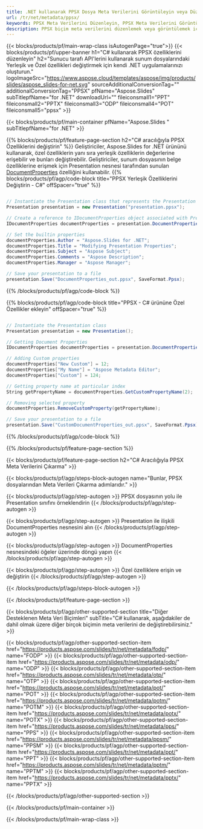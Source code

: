 ```yaml
---
title: .NET kullanarak PPSX Dosya Meta Verilerini Görüntüleyin veya Düzenleyin
url: /tr/net/metadata/ppsx/
keywords: PPSX Meta Verilerini Düzenleyin, PPSX Meta Verilerini Görüntüleyin, PPSX özelliklerini düzenleyin, PPSX özelliklerini görüntüleyin
description: PPSX biçim meta verilerini düzenlemek veya görüntülemek için C# kaynak kodu.
---
```


{{< blocks/products/pf/main-wrap-class isAutogenPage="true">}}
{{< blocks/products/pf/upper-banner h1="C# kullanarak PPSX özelliklerini düzenleyin" h2="Sunucu tarafı API'lerini kullanarak sunum dosyalarındaki Yerleşik ve Özel özellikleri değiştirmek için kendi .NET uygulamalarınızı oluşturun." logoImageSrc="https://www.aspose.cloud/templates/aspose/img/products/slides/aspose_slides-for-net.svg" sourceAdditionalConversionTag="" additionalConversionTag="PPSX" pfName="Aspose.Slides" subTitlepfName="for .NET" downloadUrl="" fileiconsmall1="PPT" fileiconsmall2="PPTX" fileiconsmall3="ODP" fileiconsmall4="POT" fileiconsmall5="ppsx" >}}

{{< blocks/products/pf/main-container pfName="Aspose.Slides " subTitlepfName="for .NET" >}}

{{% blocks/products/pf/feature-page-section  h2="C# aracılığıyla PPSX Özelliklerini değiştirin" %}}
Geliştiriciler, Aspose.Slides for .NET ürününü kullanarak, özel özelliklerin yanı sıra yerleşik özelliklerin değerlerine erişebilir ve bunları değiştirebilir. Geliştiriciler, sunum dosyasının belge özelliklerine erişmek için Presentation nesnesi tarafından sunulan [DocumentProperties](https://reference.aspose.com/slides/net/aspose.slides/documentproperties/) özelliğini kullanabilir.
{{% blocks/products/pf/agp/code-block title="PPSX Yerleşik Özelliklerini Değiştirin - C#" offSpacer="true" %}}

```cs

// Instantiate the Presentation class that represents the Presentation
Presentation presentation = new Presentation("presentation.ppsx");

// Create a reference to IDocumentProperties object associated with Presentation
IDocumentProperties documentProperties = presentation.DocumentProperties;

// Set the builtin properties
documentProperties.Author = "Aspose.Slides for .NET";
documentProperties.Title = "Modifying Presentation Properties";
documentProperties.Subject = "Aspose Subject";
documentProperties.Comments = "Aspose Description";
documentProperties.Manager = "Aspose Manager";

// Save your presentation to a file
presentation.Save("DocumentProperties_out.ppsx", SaveFormat.Ppsx);
```

{{% /blocks/products/pf/agp/code-block %}}

{{% blocks/products/pf/agp/code-block title="PPSX - C# ürününe Özel Özellikler ekleyin" offSpacer="true" %}}

```cs

// Instantiate the Presentation class
Presentation presentation = new Presentation();

// Getting Document Properties
IDocumentProperties documentProperties = presentation.DocumentProperties;

// Adding Custom properties
documentProperties["New Custom"] = 12;
documentProperties["My Name"] = "Aspose Metadata Editor";
documentProperties["Custom"] = 124;

// Getting property name at particular index
String getPropertyName = documentProperties.GetCustomPropertyName(2);

// Removing selected property
documentProperties.RemoveCustomProperty(getPropertyName);

// Save your presentation to a file
presentation.Save("CustomDocumentProperties_out.ppsx", SaveFormat.Ppsx);
```

{{% /blocks/products/pf/agp/code-block %}}

{{% /blocks/products/pf/feature-page-section %}}

{{< blocks/products/pf/feature-page-section  h2="C# Aracılığıyla PPSX Meta Verilerini Çıkarma" >}}

{{< blocks/products/pf/agp/steps-block-autogen name="Bunlar, PPSX dosyalarından Meta Verileri Çıkarma adımlarıdır." >}}

{{< blocks/products/pf/agp/step-autogen >}}
PPSX dosyasının yolu ile Presentation sınıfını örneklendirin
{{< /blocks/products/pf/agp/step-autogen >}}

{{< blocks/products/pf/agp/step-autogen >}}
Presentation ile ilişkili DocumentProperties nesnesini alın
{{< /blocks/products/pf/agp/step-autogen >}}

{{< blocks/products/pf/agp/step-autogen >}}
DocumentProperties nesnesindeki öğeler üzerinde döngü yapın
{{< /blocks/products/pf/agp/step-autogen >}}

{{< blocks/products/pf/agp/step-autogen >}}
Özel özelliklere erişin ve değiştirin
{{< /blocks/products/pf/agp/step-autogen >}}

{{< /blocks/products/pf/agp/steps-block-autogen >}}

{{< /blocks/products/pf/feature-page-section >}}

{{< blocks/products/pf/agp/other-supported-section title="Diğer Desteklenen Meta Veri Biçimleri" subTitle="C# kullanarak, aşağıdakiler de dahil olmak üzere diğer birçok biçimin meta verilerini de değiştirebilirsiniz." >}}

{{< blocks/products/pf/agp/other-supported-section-item href="https://products.aspose.com/slides/tr/net/metadata/fodp/" name="FODP" >}}
{{< blocks/products/pf/agp/other-supported-section-item href="https://products.aspose.com/slides/tr/net/metadata/odp/" name="ODP" >}}
{{< blocks/products/pf/agp/other-supported-section-item href="https://products.aspose.com/slides/tr/net/metadata/otp/" name="OTP" >}}
{{< blocks/products/pf/agp/other-supported-section-item href="https://products.aspose.com/slides/tr/net/metadata/pot/" name="POT" >}}
{{< blocks/products/pf/agp/other-supported-section-item href="https://products.aspose.com/slides/tr/net/metadata/potm/" name="POTM" >}}
{{< blocks/products/pf/agp/other-supported-section-item href="https://products.aspose.com/slides/tr/net/metadata/potx/" name="POTX" >}}
{{< blocks/products/pf/agp/other-supported-section-item href="https://products.aspose.com/slides/tr/net/metadata/pps/" name="PPS" >}}
{{< blocks/products/pf/agp/other-supported-section-item href="https://products.aspose.com/slides/tr/net/metadata/ppsm/" name="PPSM" >}}
{{< blocks/products/pf/agp/other-supported-section-item href="https://products.aspose.com/slides/tr/net/metadata/ppt/" name="PPT" >}}
{{< blocks/products/pf/agp/other-supported-section-item href="https://products.aspose.com/slides/tr/net/metadata/pptm/" name="PPTM" >}}
{{< blocks/products/pf/agp/other-supported-section-item href="https://products.aspose.com/slides/tr/net/metadata/pptx/" name="PPTX" >}}


{{< /blocks/products/pf/agp/other-supported-section >}}

{{< /blocks/products/pf/main-container >}}
    
{{< /blocks/products/pf/main-wrap-class >}}